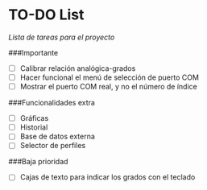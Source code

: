 TO-DO List
==========

*Lista de tareas para el proyecto*

###Importante
- [ ] Calibrar relación analógica-grados
- [ ] Hacer funcional el menú de selección de puerto COM
- [ ] Mostrar el puerto COM real, y no el número de índice

###Funcionalidades extra
- [ ] Gráficas
- [ ] Historial
- [ ] Base de datos externa
- [ ] Selector de perfiles

###Baja prioridad
- [ ] Cajas de texto para indicar los grados con el teclado
